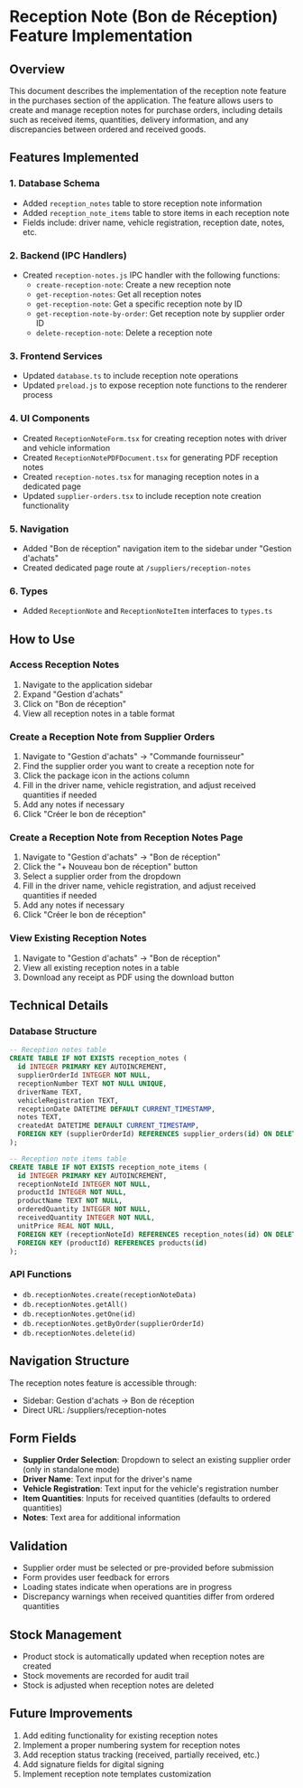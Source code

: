 # Reception Note (Bon de Réception) Feature Implementation

## Overview
This document describes the implementation of the reception note feature in the purchases section of the application. The feature allows users to create and manage reception notes for purchase orders, including details such as received items, quantities, delivery information, and any discrepancies between ordered and received goods.

## Features Implemented

### 1. Database Schema
- Added `reception_notes` table to store reception note information
- Added `reception_note_items` table to store items in each reception note
- Fields include: driver name, vehicle registration, reception date, notes, etc.

### 2. Backend (IPC Handlers)
- Created `reception-notes.js` IPC handler with the following functions:
  - `create-reception-note`: Create a new reception note
  - `get-reception-notes`: Get all reception notes
  - `get-reception-note`: Get a specific reception note by ID
  - `get-reception-note-by-order`: Get reception note by supplier order ID
  - `delete-reception-note`: Delete a reception note

### 3. Frontend Services
- Updated `database.ts` to include reception note operations
- Updated `preload.js` to expose reception note functions to the renderer process

### 4. UI Components
- Created `ReceptionNoteForm.tsx` for creating reception notes with driver and vehicle information
- Created `ReceptionNotePDFDocument.tsx` for generating PDF reception notes
- Created `reception-notes.tsx` for managing reception notes in a dedicated page
- Updated `supplier-orders.tsx` to include reception note creation functionality

### 5. Navigation
- Added "Bon de réception" navigation item to the sidebar under "Gestion d'achats"
- Created dedicated page route at `/suppliers/reception-notes`

### 6. Types
- Added `ReceptionNote` and `ReceptionNoteItem` interfaces to `types.ts`

## How to Use

### Access Reception Notes
1. Navigate to the application sidebar
2. Expand "Gestion d'achats"
3. Click on "Bon de réception"
4. View all reception notes in a table format

### Create a Reception Note from Supplier Orders
1. Navigate to "Gestion d'achats" → "Commande fournisseur"
2. Find the supplier order you want to create a reception note for
3. Click the package icon in the actions column
4. Fill in the driver name, vehicle registration, and adjust received quantities if needed
5. Add any notes if necessary
6. Click "Créer le bon de réception"

### Create a Reception Note from Reception Notes Page
1. Navigate to "Gestion d'achats" → "Bon de réception"
2. Click the "+ Nouveau bon de réception" button
3. Select a supplier order from the dropdown
4. Fill in the driver name, vehicle registration, and adjust received quantities if needed
5. Add any notes if necessary
6. Click "Créer le bon de réception"

### View Existing Reception Notes
1. Navigate to "Gestion d'achats" → "Bon de réception"
2. View all existing reception notes in a table
3. Download any receipt as PDF using the download button

## Technical Details

### Database Structure
```sql
-- Reception notes table
CREATE TABLE IF NOT EXISTS reception_notes (
  id INTEGER PRIMARY KEY AUTOINCREMENT,
  supplierOrderId INTEGER NOT NULL,
  receptionNumber TEXT NOT NULL UNIQUE,
  driverName TEXT,
  vehicleRegistration TEXT,
  receptionDate DATETIME DEFAULT CURRENT_TIMESTAMP,
  notes TEXT,
  createdAt DATETIME DEFAULT CURRENT_TIMESTAMP,
  FOREIGN KEY (supplierOrderId) REFERENCES supplier_orders(id) ON DELETE CASCADE
);

-- Reception note items table
CREATE TABLE IF NOT EXISTS reception_note_items (
  id INTEGER PRIMARY KEY AUTOINCREMENT,
  receptionNoteId INTEGER NOT NULL,
  productId INTEGER NOT NULL,
  productName TEXT NOT NULL,
  orderedQuantity INTEGER NOT NULL,
  receivedQuantity INTEGER NOT NULL,
  unitPrice REAL NOT NULL,
  FOREIGN KEY (receptionNoteId) REFERENCES reception_notes(id) ON DELETE CASCADE,
  FOREIGN KEY (productId) REFERENCES products(id)
);
```

### API Functions
- `db.receptionNotes.create(receptionNoteData)`
- `db.receptionNotes.getAll()`
- `db.receptionNotes.getOne(id)`
- `db.receptionNotes.getByOrder(supplierOrderId)`
- `db.receptionNotes.delete(id)`

## Navigation Structure
The reception notes feature is accessible through:
- Sidebar: Gestion d'achats → Bon de réception
- Direct URL: /suppliers/reception-notes

## Form Fields
- **Supplier Order Selection**: Dropdown to select an existing supplier order (only in standalone mode)
- **Driver Name**: Text input for the driver's name
- **Vehicle Registration**: Text input for the vehicle's registration number
- **Item Quantities**: Inputs for received quantities (defaults to ordered quantities)
- **Notes**: Text area for additional information

## Validation
- Supplier order must be selected or pre-provided before submission
- Form provides user feedback for errors
- Loading states indicate when operations are in progress
- Discrepancy warnings when received quantities differ from ordered quantities

## Stock Management
- Product stock is automatically updated when reception notes are created
- Stock movements are recorded for audit trail
- Stock is adjusted when reception notes are deleted

## Future Improvements
1. Add editing functionality for existing reception notes
2. Implement a proper numbering system for reception notes
3. Add reception status tracking (received, partially received, etc.)
4. Add signature fields for digital signing
5. Implement reception note templates customization